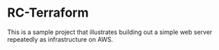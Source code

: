 # RC-Terraform

This is a sample project that illustrates building out a simple web server repeatedly as infrastructure on AWS. 
